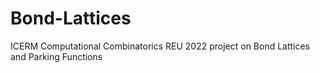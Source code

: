# Bond-Lattices
ICERM Computational Combinatorics REU 2022 project on Bond Lattices and Parking Functions
